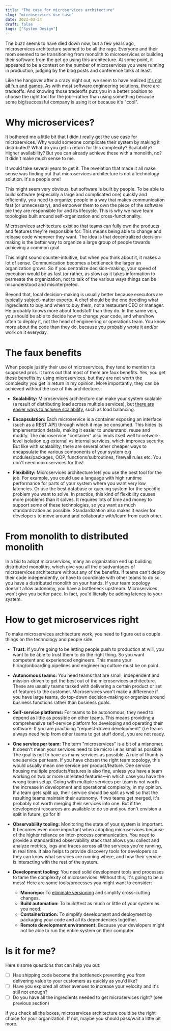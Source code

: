 ```yaml
---
title: "The case for microservices architecture"
slug: "microservices-use-case"
date: 2023-03-24
draft: false
tags: ["System Design"]
---
```


The buzz seems to have died down now, but a few years ago, microservices architecture seemed to be all the rage. Everyone and their mom seemed to be transitioning from monolith to microservices or building their software from the get go using this architecture. At some point, it appeared to be a contest on the number of microservices you were running in production, judging by the blog posts and conference talks at least.

Like the hangover after a crazy night out, we seem to have realized [it's not all fun and games](https://www.youtube.com/watch?v=kb-m2fasdDY). As with most software engineering solutions, there are tradeoffs. And knowing those tradeoffs puts you in a better position to choose the right tool for the job—rather than using something because some big/successful company is using it or because it's "cool".

# Why microservices?

It bothered me a little bit that I didn.t really get the use case for microservices. Why would someone complicate their system by making it distributed? What do you get in return for this complexity? Scalability? Higher availability? But you can already achieve these with a monolith, no? It didn't make much sense to me.

It would take several years to get it. The revelation that made it all make sense was finding out that microservices architecture is not a technology solution. It's a people one!

This might seem very obvious, but software is built by people. To be able to build software (especially a large and complicated one) quickly and efficiently, you need to organize people in a way that makes communication fast (or unnecessary), and empower them to own the piece of the software pie they are responsible for and its lifecycle. This is why we have team topologies built around self-organization and cross-functionality.

Microservices architecture exist so that teams can fully own the products and features they're responsible for. This means being able to change and release code whenever they want. The idea is that decentralized decision-making is the better way to organize a large group of people towards achieving a common goal.

This might sound counter-intuitive, but when you think about it, it makes a lot of sense. Communication becomes a bottleneck the larger an organization grows. So if you centralize decision-making, your speed of execution would be as fast (or rather, as slow) as it takes information to permeate the organization, not to talk of the various ways things can be misunderstood and misinterpreted.

Beyond that, local decision-making is usually better because executors are typically subject-matter experts. A chef should be the one deciding what ingredients to buy and when to buy them, not a restaurant CEO or manager. He probably knows more about foodstuff than they do. In the same vein, you should be able to decide how to change your code, and when/how often to deploy it, not the head of engineering or operations team. You know more about the code than they do, because you probably wrote it and/or work on it everyday.

# The faux benefits

When people justify their use of microservices, they tend to mention its supposed pros. It turns out that most of them are faux benefits. Yes, you get these benefits by using microservices, but they are not worth the complexity you get in return in my opinion. More importantly, they can be achieved without the use of this architecture.

- **Scalability:** Microservices architecture can make your system scalable (a result of distributing load across multiple services), but [there are easier ways to achieve scalability](/web-app-scaling-techniques/), such as load balancing.

- **Encapsulation:** Each microservice is a container exposing an interface (such as a REST API) through which it may be consumed. This hides its implementation details, making it easier to understand, reuse and modify. The microservice "container" also lends itself well to network-level isolation e.g external vs internal services, which improves security. But like with scalability, there are several other cheaper ways to encapsulate the various components of your system e.g modules/packages, OOP, functions/subroutines, firewall rules etc. You don't need microservices for this!

- **Flexibility:** Microservices architecture lets you use the best tool for the job. For example, you could use a language with high runtime performance for parts of your system where you want very low latencies. Or use the best database or queuing system for the specific problem you want to solve. In practice, this kind of flexibility causes more problems than it solves. It requires lots of time and money to support some of these technologies, so you want as much standardization as possible. Standardization also makes it easier for developers to move around and collaborate with/learn from each other.

# From monolith to distributed monolith

In a bid to adopt microservices, many an organization end up building distributed monoliths, which give you all the disadvantages of microservices architecture without any of the benefits. If teams can't deploy their code independently, or have to coordinate with other teams to do so, you have a distributed monolith on your hands. If your team topology doesn't allow autonomy, you have a bottleneck upstream. Microservices won't give you better pace. In fact, you'd literally be adding latency to your system.

# How to get microservices right

To make microservices architecture work, you need to figure out a couple things on the technology and people side.

- **Trust:** If you're going to be letting people push to production at will, you want to be able to trust them to do the right thing. So you want competent and experienced engineers. This means your hiring/onboarding pipelines and engineering culture must be on point.

- **Autonomous teams:** You need teams that are small, independent and mission-driven to get the best out of the microservices architecture. These are usually teams tasked with delivering a certain product or set of features to the customer. Microservices won't make a difference if you have large teams, do top-down decision-making or organize around business functions rather than business goals.

- **Self-service platforms:** For teams to be autonomous, they need to depend as little as possible on other teams. This means providing a comprehensive self-service platform for developing and operating their software. If you are practicing "request-driven development" (i.e teams always need help from other teams to get stuff done), you are not ready.

- **One service per team:** The term "microservices" is a bit of a misnomer. It doesn't mean your services need to be micro i.e as small as possible. The goal is not to have as many services as possible. A rule of thumb is one service per team. If you have chosen the right team topology, this would usually mean one service per product/feature. One service housing multiple products/features is also fine, unless you have a team working on two or more unrelated features—in which case you have the wrong team setup. Going with multiple services per team is not worth the increase in development and operational complexity, in my opinion. If a team gets split up, their service should be split as well so that the resulting teams maintain their autonomy. If two teams get merged, it's probably not worth merging their services into one. But if the development resources are available to do so and you don't envision a split in future, go for it!

- **Observability tooling:** Monitoring the state of your system is important. It becomes even more important when adopting microservices because of the higher reliance on inter-process communication. You need to provide a standardized observability stack that allows you collect and analyze metrics, logs and traces across all the services you're running, in real time. It also helps to provide discovery tools for developers so they can know what services are running where, and how their service is interacting with the rest of the system.

- **Development tooling:** You need solid development tools and processes to tame the complexity of microservices. Without this, it's going to be a mess! Here are some tools/processes you might want to consider:
    - **Monorepo:** To [eliminate versioning](/monorepo-use-case/) and simplify cross-cutting changes.
    - **Build automation:** To build/test as much or little of your system as you need.
    - **Containerization:** To simplify development and deployment by packaging your code and all its dependencies together.
    - **Remote development environment:** Because your developers might not be able to run the entire system on their computer.

# Is it for me?

Here's some questions that can help you out:

- [ ] Has shipping code become the bottleneck preventing you from delivering value to your customers as quickly as you'd like?
- [ ] Have you explored all other avenues to increase your velocity and it's still not enough?
- [ ] Do you have all the ingredients needed to get microservices right? (see previous section)

If you check all the boxes, microservices architecture could be the right choice for your organization. If not, maybe you should pass/wait a little bit more.
